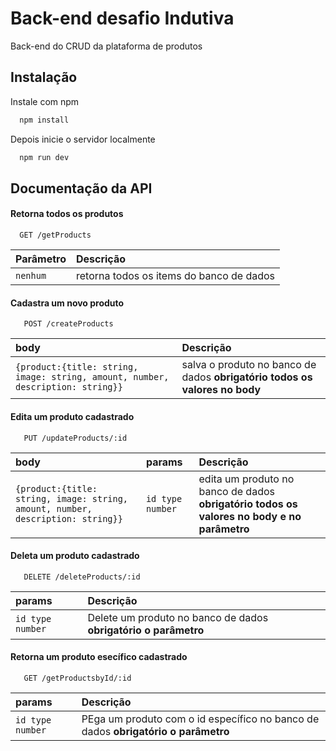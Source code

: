 
# Back-end desafio Indutiva

Back-end do CRUD da plataforma de produtos


## Instalação

Instale com npm

```bash
  npm install 
```
Depois inicie o servidor localmente 

```bash
  npm run dev
```
    
## Documentação da API

#### Retorna todos os produtos

```http
  GET /getProducts
```

| Parâmetro   | Descrição                           |
| :---------- | :---------------------------------- |
| `nenhum` | retorna todos os items do banco de dados |

#### Cadastra um novo produto

```http
   POST /createProducts
```

| body   | Descrição                                   |
| :---------- | :------------------------------------------ |
| `{product:{title: string, image: string, amount, number, description: string}}` | salva o produto no banco de dados **obrigatório todos os valores no body** |

#### Edita um produto cadastrado

```http
   PUT /updateProducts/:id
```

| body   | params     | Descrição                                   |
| :---------- | :--------- | :------------------------------------------ |
| `{product:{title: string, image: string, amount, number, description: string}}`      | `id type number` | edita um produto no banco de dados **obrigatório todos os valores no body e no parâmetro** |


#### Deleta um produto cadastrado

```http
   DELETE /deleteProducts/:id
```

| params           |Descrição                                   |
| :--------------- | :------------------------------------------ |
| `id type number` | Delete um produto no banco de dados **obrigatório o parâmetro** |



#### Retorna um produto esecífico cadastrado

```http
   GET /getProductsbyId/:id
```

| params           |Descrição                                   |
| :--------------- | :------------------------------------------ |
| `id type number` | PEga um produto com o id específico no banco de dados **obrigatório o parâmetro** |
